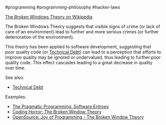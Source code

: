 #programming #programming-philosophy #hacker-laws

[The Broken Windows Theory on Wikipedia](https://en.wikipedia.org/wiki/Broken_windows_theory)

The Broken Windows Theory suggests that visible signs of crime (or lack of care of an environment) lead to further and more serious crimes (or further deterioration of the environment).

This theory has been applied to software development, suggesting that poor quality code (or [Technical Debt](https://github.com/dwmkerr/hacker-laws/tree/main?tab=readme-ov-file#TODO)) can lead to a perception that efforts to improve quality may be ignored or undervalued, thus leading to further poor quality code. This effect cascades leading to a great decrease in quality over time.

See also:

- [Technical Debt](https://github.com/dwmkerr/hacker-laws/tree/main?tab=readme-ov-file#TODO)

Examples:

- [The Pragmatic Programming: Software Entropy](https://flylib.com/books/en/1.315.1.15/1/)
- [Coding Horror: The Broken Window Theory](https://blog.codinghorror.com/the-broken-window-theory/)
- [OpenSource: Joy of Programming - The Broken Window Theory](https://opensourceforu.com/2011/05/joy-of-programming-broken-window-theory/)
